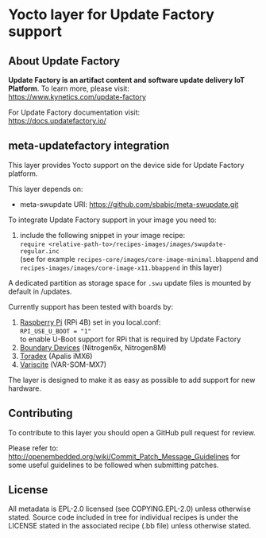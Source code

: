 # Yocto layer for Update Factory support

## About Update Factory
**Update Factory is an artifact content and software update delivery IoT Platform**. To learn more, please visit:  
https://www.kynetics.com/update-factory

For Update Factory documentation visit:  
https://docs.updatefactory.io/

## meta-updatefactory integration
This layer provides Yocto support on the device side for Update Factory platform.

This layer depends on:

 - meta-swupdate
   URI: https://github.com/sbabic/meta-swupdate.git

To integrate Update Factory support in your image you need to:

1. include the following snippet in your image recipe:\
 ```require <relative-path-to>/recipes-images/images/swupdate-regular.inc```\
 (see for example `recipes-core/images/core-image-minimal.bbappend` and `recipes-images/images/core-image-x11.bbappend` in this layer)

A dedicated partition as storage space for `.swu` update files is mounted by default in /updates.

Currently support has been tested with boards by:

1. [Raspberry Pi](https://www.raspberrypi.org/) (RPi 4B)
 set in you local.conf:\
 ```RPI_USE_U_BOOT = "1"```\
 to enable U-Boot support for RPi that is required by Update Factory
1. [Boundary Devices](https://boundarydevices.com/) (Nitrogen6x, Nitrogen8M)
1. [Toradex](https://www.toradex.com/) (Apalis iMX6)
1. [Variscite](https://www.variscite.com/) (VAR-SOM-MX7)

The layer is designed to make it as easy as possible to add support for new hardware.

## Contributing
To contribute to this layer you should open a GitHub pull request for review.

Please refer to:
http://openembedded.org/wiki/Commit_Patch_Message_Guidelines
for some useful guidelines to be followed when submitting patches.

## License

All metadata is EPL-2.0 licensed (see COPYING.EPL-2.0) unless otherwise stated.
Source code included in tree for individual recipes is under the LICENSE stated in the associated recipe (.bb file) unless otherwise stated.
